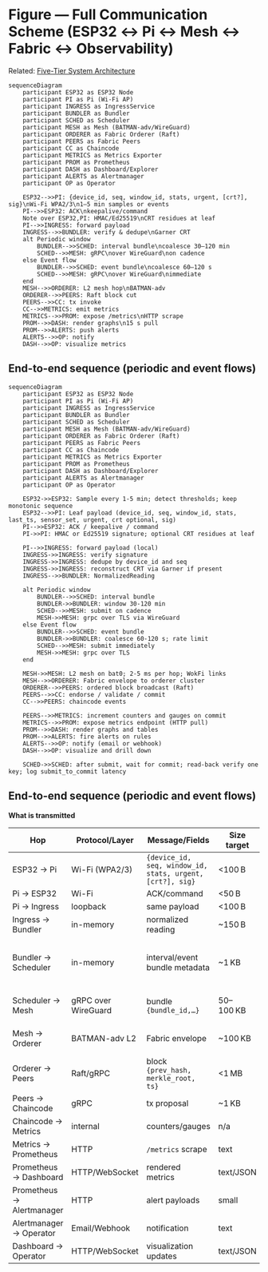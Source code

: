 # Figure — Full Communication Scheme (ESP32 ↔ Pi ↔ Mesh ↔ Fabric ↔ Observability)

Related: [Five-Tier System Architecture](figure1_three_tier_system_architecture.md)

```mermaid
sequenceDiagram
    participant ESP32 as ESP32 Node
    participant PI as Pi (Wi-Fi AP)
    participant INGRESS as IngressService
    participant BUNDLER as Bundler
    participant SCHED as Scheduler
    participant MESH as Mesh (BATMAN-adv/WireGuard)
    participant ORDERER as Fabric Orderer (Raft)
    participant PEERS as Fabric Peers
    participant CC as Chaincode
    participant METRICS as Metrics Exporter
    participant PROM as Prometheus
    participant DASH as Dashboard/Explorer
    participant ALERTS as Alertmanager
    participant OP as Operator

    ESP32-->>PI: {device_id, seq, window_id, stats, urgent, [crt?], sig}\nWi-Fi WPA2/3\n1–5 min samples or events
    PI-->>ESP32: ACK\nkeepalive/command
    Note over ESP32,PI: HMAC/Ed25519\nCRT residues at leaf
    PI-->>INGRESS: forward payload
    INGRESS-->>BUNDLER: verify & dedupe\nGarner CRT
    alt Periodic window
        BUNDLER-->>SCHED: interval bundle\ncoalesce 30–120 min
        SCHED-->>MESH: gRPC\nover WireGuard\non cadence
    else Event flow
        BUNDLER-->>SCHED: event bundle\ncoalesce 60–120 s
        SCHED-->>MESH: gRPC\nover WireGuard\nimmediate
    end
    MESH-->>ORDERER: L2 mesh hop\nBATMAN-adv
    ORDERER-->>PEERS: Raft block cut
    PEERS-->>CC: tx invoke
    CC-->>METRICS: emit metrics
    METRICS-->>PROM: expose /metrics\nHTTP scrape
    PROM-->>DASH: render graphs\n15 s pull
    PROM-->>ALERTS: push alerts
    ALERTS-->>OP: notify
    DASH-->>OP: visualize metrics
```
## End-to-end sequence (periodic and event flows)

```mermaid
sequenceDiagram
    participant ESP32 as ESP32 Node
    participant PI as Pi (Wi-Fi AP)
    participant INGRESS as IngressService
    participant BUNDLER as Bundler
    participant SCHED as Scheduler
    participant MESH as Mesh (BATMAN-adv/WireGuard)
    participant ORDERER as Fabric Orderer (Raft)
    participant PEERS as Fabric Peers
    participant CC as Chaincode
    participant METRICS as Metrics Exporter
    participant PROM as Prometheus
    participant DASH as Dashboard/Explorer
    participant ALERTS as Alertmanager
    participant OP as Operator

    ESP32->>ESP32: Sample every 1-5 min; detect thresholds; keep monotonic sequence
    ESP32-->>PI: Leaf payload (device_id, seq, window_id, stats, last_ts, sensor_set, urgent, crt optional, sig)
    PI-->>ESP32: ACK / keepalive / command
    PI->>PI: HMAC or Ed25519 signature; optional CRT residues at leaf

    PI-->>INGRESS: forward payload (local)
    INGRESS->>INGRESS: verify signature
    INGRESS->>INGRESS: dedupe by device_id and seq
    INGRESS->>INGRESS: reconstruct CRT via Garner if present
    INGRESS-->>BUNDLER: NormalizedReading

    alt Periodic window
        BUNDLER-->>SCHED: interval bundle
        BUNDLER->>BUNDLER: window 30-120 min
        SCHED-->>MESH: submit on cadence
        MESH->>MESH: grpc over TLS via WireGuard
    else Event flow
        BUNDLER-->>SCHED: event bundle
        BUNDLER->>BUNDLER: coalesce 60-120 s; rate limit
        SCHED-->>MESH: submit immediately
        MESH->>MESH: grpc over TLS
    end

    MESH->>MESH: L2 mesh on bat0; 2-5 ms per hop; WokFi links
    MESH-->>ORDERER: Fabric envelope to orderer cluster
    ORDERER-->>PEERS: ordered block broadcast (Raft)
    PEERS-->>CC: endorse / validate / commit
    CC-->>PEERS: chaincode events

    PEERS-->>METRICS: increment counters and gauges on commit
    METRICS-->>PROM: expose metrics endpoint (HTTP pull)
    PROM-->>DASH: render graphs and tables
    PROM-->>ALERTS: fire alerts on rules
    ALERTS-->>OP: notify (email or webhook)
    DASH-->>OP: visualize and drill down

    SCHED->>SCHED: after submit, wait for commit; read-back verify one key; log submit_to_commit latency

```
## End-to-end sequence (periodic and event flows)

**What is transmitted**

| Hop | Protocol/Layer | Message/Fields | Size target | Timing | Reliability (retry/SOF) |
| --- | -------------- | -------------- | ----------- | ------ | ----------------------- |
| ESP32 → Pi | Wi-Fi (WPA2/3) | `{device_id, seq, window_id, stats, urgent, [crt?], sig}` | <100 B | 1–5 min or event | ESP32 retry, HMAC |
| Pi → ESP32 | Wi-Fi | ACK/command | <50 B | immediate | WPA retry |
| Pi → Ingress | loopback | same payload | <100 B | immediate | n/a |
| Ingress → Bundler | in-memory | normalized reading | ~150 B | immediate | n/a |
| Bundler → Scheduler | in-memory | interval/event bundle metadata | ~1 KB | 30–120 min periodic;<br/>60–120 s event | n/a |
| Scheduler → Mesh | gRPC over WireGuard | bundle `{bundle_id,…}` | 50–100 KB | cadence or immediate | SOF retry |
| Mesh → Orderer | BATMAN-adv L2 | Fabric envelope | ~100 KB | cadence or immediate | SOF retry |
| Orderer → Peers | Raft/gRPC | block `{prev_hash, merkle_root, ts}` | <1 MB | immediate | Fabric retry |
| Peers → Chaincode | gRPC | tx proposal | ~1 KB | immediate | Fabric retry |
| Chaincode → Metrics | internal | counters/gauges | n/a | on commit | n/a |
| Metrics → Prometheus | HTTP | `/metrics` scrape | text | 15 s poll | HTTP retry |
| Prometheus → Dashboard | HTTP/WebSocket | rendered metrics | text/JSON | on demand | HTTP retry |
| Prometheus → Alertmanager | HTTP | alert payloads | small | on rule trigger | HTTP retry |
| Alertmanager → Operator | Email/Webhook | notification | text | on alert | transport retry |
| Dashboard → Operator | HTTP/WebSocket | visualization updates | text/JSON | on demand | HTTP retry |

